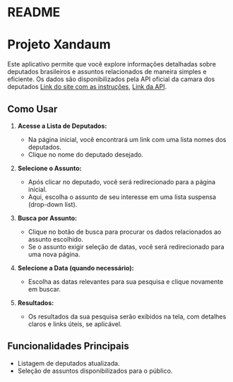# README

# Projeto Xandaum

Este aplicativo permite que você explore informações detalhadas sobre deputados brasileiros e assuntos relacionados de maneira simples e eficiente. Os dados são disponibilizados pela API oficial da camara dos deputados [Link do site com as instruções](https://dadosabertos.camara.leg.br/swagger/api.html), [Link da API](https://dadosabertos.camara.leg.br/api/v2/).

## Como Usar

1. **Acesse a Lista de Deputados:**
   - Na página inicial, você encontrará um link com uma lista nomes dos deputados.
   - Clique no nome do deputado desejado.

2. **Selecione o Assunto:**
   - Após clicar no deputado, você será redirecionado para a página inicial.
   - Aqui, escolha o assunto de seu interesse em uma lista suspensa (drop-down list).

3. **Busca por Assunto:**
   - Clique no botão de busca para procurar os dados relacionados ao assunto escolhido.
   - Se o assunto exigir seleção de datas, você será redirecionado para uma nova página.

4. **Selecione a Data (quando necessário):**
   - Escolha as datas relevantes para sua pesquisa e clique novamente em buscar.

5. **Resultados:**
   - Os resultados da sua pesquisa serão exibidos na tela, com detalhes claros e links úteis, se aplicável.

## Funcionalidades Principais

- Listagem de deputados atualizada.
- Seleção de assuntos disponibilizados para o público.